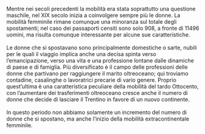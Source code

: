 <p>
Mentre nei secoli precedenti la mobilità era stata soprattutto una questione maschile, nel XIX secolo inizia a coinvolgere sempre più le donne. La mobilità femminile rimane comunque una minoranza sul totale degli spostamenti; nel caso dei passaporti censiti sono solo 908, a fronte di 11496 uomini, ma risulta comunque interessante per alcune sue caratteristiche.<br/><br/>
Le donne che si spostavano sono principalmente domestiche o sarte, nubili per le quali il viaggio implica anche una decisa spinta verso l’emancipazione, verso una vita e una professione lontane dalle dinamiche di paese e di famiglia. Più diversificato è il campo delle professioni delle donne che partivano per raggiungere il marito oltreoceano; qui troviamo contadine, casalinghe o lavoratrici precarie di vario genere. Proprio quest’ultima è una caratteristica peculiare della mobilità del tardo Ottocento, con l’aumentare dei trasferimenti oltreoceano cresce anche il numero di donne che decide di lasciare il Trentino in favore di un nuovo continente.<br/><br/>
In questo periodo non abbiamo solamente un incremento del numero di donne che si spostano, ma anche l’inizio della mobilità extracontinentale femminile.
</p>
